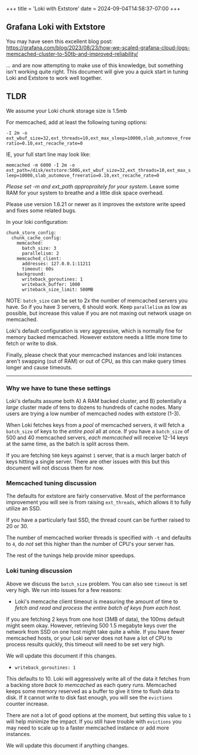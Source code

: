 +++
title = 'Loki with Extstore'
date = 2024-09-04T14:58:37-07:00
+++

## Grafana Loki with Extstore

You may have seen this excellent blog post: https://grafana.com/blog/2023/08/23/how-we-scaled-grafana-cloud-logs-memcached-cluster-to-50tb-and-improved-reliability/

... and are now attempting to make use of this knowledge, but something isn't
working quite right. This document will give you a quick start in tuning Loki
and Extstore to work well together.

## TLDR

We assume your Loki chunk storage size is 1.5mb

For memcached, add at least the following tuning options:

`-I 2m -o ext_wbuf_size=32,ext_threads=10,ext_max_sleep=10000,slab_automove_freeratio=0.10,ext_recache_rate=0`

IE, your full start line may look like:

`memcached -m 6000 -I 2m -o ext_path=/disk/extstore:500G,ext_wbuf_size=32,ext_threads=10,ext_max_sleep=10000,slab_automove_freeratio=0.10,ext_recache_rate=0`

*Please set -m and ext_path appropraitely for your system*. Leave some RAM for
your system to breathe and a little disk space overhead.

Please use version 1.6.21 or newer as it improves the extstore write speed and
fixes some related bugs.

In your loki configuration:

```
chunk_store_config:
  chunk_cache_config:
    memcached:
      batch_size: 3
      parallelism: 2
    memcached_client:
      addresses: 127.0.0.1:11211
      timeout: 60s
    background:
      writeback_goroutines: 1
      writeback_buffer: 1000
      writeback_size_limit: 500MB
```

NOTE: `batch_size` can be set to 2x the number of memcached servers you have.
So if you have 3 servers, 6 should work. Keep `parallelism` as low as
possible, but increase this value if you are not maxing out network usage on
memcached.

Loki's default configuration is very aggressive, which is normally fine for
memory backed memcached. However extstore needs a little more time to fetch or
write to disk.

Finally, please check that your memcached instances and loki instances aren't
swapping (out of RAM) or out of CPU, as this can make query times longer and
cause timeouts.

---

### Why we have to tune these settings

Loki's defaults assume both A) A RAM backed cluster, and B) potentially a
_large_ cluster made of tens to dozens to hundreds of cache nodes. Many users
are trying a low number of memcached nodes with extstore (1-3).

When Loki fetches keys from a _pool_ of memcached servers, it will fetch a 
`batch_size` of keys to the _entire pool_ all at once. If you have a
`batch_size` of 500 and 40 memcached servers, _each memcached_ will receive
12-14 keys at the same time, as the batch is split across them.

If you are fetching `500` keys against `1` server, that is a much larger batch
of keys hitting a single server. There are other issues with this but this
document will not discuss them for now.

### Memcached tuning discussion

The defaults for extstore are fairly conservative. Most of the performance
improvement you will see is from raising `ext_threads`, which allows it to
fully utilize an SSD.

If you have a particularly fast SSD, the thread count can be further raised to
20 or 30.

The number of memcached worker threads is specified with `-t` and defaults to
`4`, do _not_ set this higher than the number of CPU's your server has.

The rest of the tunings help provide minor speedups.

### Loki tuning discussion

Above we discuss the `batch_size` problem. You can also see `timeout` is set
very high. We run into issues for a few reasons:

- Loki's memcache client timeout is measuring the amount of time to _fetch and
  read and process the entire batch of keys from each host_.

If you are fetching 2 keys from one host (3MB of data), the 100ms default might seem okay. However, retrieving 500 1.5 megabyte keys over the network from SSD on one host might take quite a while. If you have fewer memcached hosts, or your Loki server does not have a lot of CPU to process results quickly, this timeout will need to be set very high.

We will update this document if this changes.

- `writeback_goroutines: 1`

This defaults to 10. Loki will aggressively write all of the data it fetches
from a backing store _back to memcached_ as each query runs. Memcached keeps
some memory reserved as a buffer to give it time to flush data to disk. If it
cannot write to disk fast enough, you will see the `evictions` counter
increase.

There are not a lot of good options at the moment, but setting this value to
`1` will help minimize the impact. If you still have trouble with `evictions`
you may need to scale up to a faster memcached instance or add more instances.

We will update this document if anything changes.

